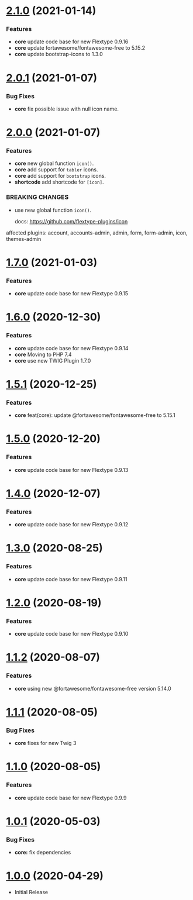 <a name="2.1.0"></a>
# [2.1.0](https://github.com/flextype-plugins/icon/compare/v2.0.1...v2.1.0) (2021-01-14)

### Features

* **core** update code base for new Flextype 0.9.16
* **core** update fortawesome/fontawesome-free to 5.15.2
* **core** update bootstrap-icons to 1.3.0

<a name="2.0.1"></a>
# [2.0.1](https://github.com/flextype-plugins/icon/compare/v2.0.0...v2.0.1) (2021-01-07)

### Bug Fixes

* **core** fix possible issue with null icon name.

<a name="2.0.0"></a>
# [2.0.0](https://github.com/flextype-plugins/icon/compare/v1.7.0...v2.0.0) (2021-01-07)

### Features

* **core** new global function `icon()`.
* **core** add support for `tabler` icons.
* **core** add support for `bootstrap` icons.
* **shortcode** add shortcode for `[icon]`.

### BREAKING CHANGES

* use new global function `icon()`.

    docs: https://github.com/flextype-plugins/icon

affected plugins: account, accounts-admin, admin, form, form-admin, icon, themes-admin


<a name="1.7.0"></a>
# [1.7.0](https://github.com/flextype-plugins/icon/compare/v1.6.0...v1.7.0) (2021-01-03)

### Features

* **core** update code base for new Flextype 0.9.15

<a name="1.6.0"></a>
# [1.6.0](https://github.com/flextype-plugins/icon/compare/v1.5.1...v1.6.0) (2020-12-30)

### Features

* **core** update code base for new Flextype 0.9.14
* **core** Moving to PHP 7.4
* **core** use new TWIG Plugin 1.7.0

<a name="1.5.1"></a>
# [1.5.1](https://github.com/flextype-plugins/icon/compare/v1.5.0...v1.5.1) (2020-12-25)

### Features

* **core** feat(core): update @fortawesome/fontawesome-free to 5.15.1

<a name="1.5.0"></a>
# [1.5.0](https://github.com/flextype-plugins/icon/compare/v1.4.0...v1.5.0) (2020-12-20)

### Features

* **core** update code base for new Flextype 0.9.13

<a name="1.4.0"></a>
# [1.4.0](https://github.com/flextype-plugins/icon/compare/v1.3.0...v1.4.0) (2020-12-07)

### Features

* **core** update code base for new Flextype 0.9.12

<a name="1.3.0"></a>
# [1.3.0](https://github.com/flextype-plugins/icon/compare/v1.2.0...v1.3.0) (2020-08-25)

### Features

* **core** update code base for new Flextype 0.9.11

<a name="1.2.0"></a>
# [1.2.0](https://github.com/flextype-plugins/icon/compare/v1.1.2...v1.2.0) (2020-08-19)

### Features

* **core** update code base for new Flextype 0.9.10

<a name="1.1.2"></a>
# [1.1.2](https://github.com/flextype-plugins/icon/compare/v1.1.1...v1.1.2) (2020-08-07)

### Features

* **core** using new @fortawesome/fontawesome-free version 5.14.0

<a name="1.1.1"></a>
# [1.1.1](https://github.com/flextype-plugins/icon/compare/v1.1.0...v1.1.1) (2020-08-05)

### Bug Fixes

* **core** fixes for new Twig 3

<a name="1.1.0"></a>
# [1.1.0](https://github.com/flextype-plugins/icon/compare/v1.0.1...v1.1.0) (2020-08-05)

### Features

* **core** update code base for new Flextype 0.9.9

<a name="1.0.1"></a>
# [1.0.1](https://github.com/flextype-plugins/icon/compare/v1.0.0...v1.0.1) (2020-05-03)

### Bug Fixes

* **core:** fix dependencies

<a name="1.0.0"></a>
# [1.0.0](https://github.com/flextype-plugins/icon) (2020-04-29)
* Initial Release
